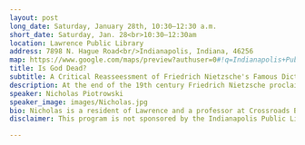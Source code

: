 ```yaml
---
layout: post
long_date: Saturday, January 28th, 10:30—12:30 a.m.
short_date: Saturday, Jan. 28<br>10:30—12:30am
location: Lawrence Public Library
address: 7898 N. Hague Road<br/>Indianapolis, Indiana, 46256
map: https://www.google.com/maps/preview?authuser=0#!q=Indianapolis+Public+Library+-++Lawrence+Branch&data=!4m15!2m14!1m13!1s0x0%3A0x4aa45a25e075dcdf!3m8!1m3!1d2706!2d-86.033417!3d39.8978866!3m2!1i1044!2i679!4f13.1!4m2!3d39.8978866!4d-86.0334172
title: Is God Dead?
subtitle: A Critical Reasseessment of Friedrich Nietzsche's Famous Dictum
description: At the end of the 19th century Friedrich Nietzsche proclaimed that “God is dead.” Throughout the 20th century Western thinkers in every discipline—from political theory to the fine arts—have taken up this “death of God” motif. What did Nietzsche mean by this, and how has he been understood over the subsequent 100+ years? The time seems ripe to reevaluate Nietzsche’s famous pronouncement in the light of more than a century’s worth of retrospect. Join us on January 18th at 10:30 a.m. at the Lawrence Public Library for a lecture and open discussion/Q&A as we consider what it means that “God is dead.” All are welcome!
speaker: Nicholas Piotrowski
speaker_image: images/Nicholas.jpg
bio: Nicholas is a resident of Lawrence and a professor at Crossroads Bible College. He earned his PhD at Wheaton College where he studied the way 1st century communities used sacred traditions to form their self-identity and navigate their cultural milieu.
disclaimer: This program is not sponsored by the Indianapolis Public Library.

---
```


